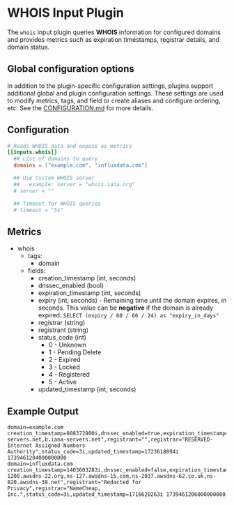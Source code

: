 # WHOIS Input Plugin

The `whois` input plugin queries **WHOIS** information for configured
domains and provides metrics such as expiration timestamps, registrar
details, and domain status.

## Global configuration options <!-- @/docs/includes/plugin_config.md -->

In addition to the plugin-specific configuration settings, plugins support
additional global and plugin configuration settings. These settings are used to
modify metrics, tags, and field or create aliases and configure ordering, etc.
See the [CONFIGURATION.md][CONFIGURATION.md] for more details.

[CONFIGURATION.md]: ../../../docs/CONFIGURATION.md#plugins

## Configuration

```toml @sample.conf
# Reads WHOIS data and expose as metrics
[[inputs.whois]]
  ## List of domains to query
  domains = ["example.com", "influxdata.com"]

  ## Use Custom WHOIS server
  ##   example: server = "whois.iana.org"
  # server = ""

  ## Timeout for WHOIS queries
  # timeout = "5s"
```

## Metrics

- whois
  - tags:
    - domain
  - fields:
    - creation_timestamp (int, seconds)
    - dnssec_enabled (bool)
    - expiration_timestamp (int, seconds)
    - expiry (int, seconds) - Remaining time until the domain expires, in seconds.
        This value can be **negative** if the domain is already expired.
        `SELECT (expiry / 60 / 60 / 24) as "expiry_in_days"`
    - registrar (string)
    - registrant (string)
    - status_code (int)
      - 0 - Unknown
      - 1 - Pending Delete
      - 2 - Expired
      - 3 - Locked
      - 4 - Registered
      - 5 - Active
    - updated_timestamp (int, seconds)

## Example Output

```text
domain=example.com creation_timestamp=808372800i,dnssec_enabled=true,expiration_timestamp=1755057600i,expiry=15596396i,name_servers="a.iana-servers.net,b.iana-servers.net",registrant="",registrar="RESERVED-Internet Assigned Numbers Authority",status_code=3i,updated_timestamp=1723618894i 1739461204000000000
domain=influxdata.com creation_timestamp=1403603283i,dnssec_enabled=false,expiration_timestamp=1750758483i,expiry=11297277i,name_servers="ns-1200.awsdns-22.org,ns-127.awsdns-15.com,ns-2037.awsdns-62.co.uk,ns-820.awsdns-38.net",registrant="Redacted for Privacy",registrar="NameCheap, Inc.",status_code=3i,updated_timestamp=1716620263i 1739461206000000000
```
